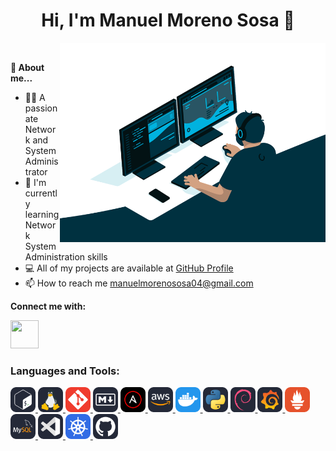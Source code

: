 <!--  COMENTARIO  -->

<h1 align="center">Hi, I'm Manuel Moreno Sosa 👋</h1>
<p align="left">
  <img src="/img/administrator.gif" alt="image" width="425" align="right">
</p>

<br>

 **💬 About me...**
  - 🙋‍♂️ A passionate Network and System Administrator
  - 🌱 I'm currently learning Network System Administration skills
  - 💻 All of my projects are available at [GitHub Profile](https://github.com/Manuelms04)
  - 📫 How to reach me manuelmorenososa04@gmail.com

 **Connect me with:**

<a href="https://www.linkedin.com/in/manuel-moreno-sosa-46a2b0334/">
  <img src="https://upload.wikimedia.org/wikipedia/commons/c/ca/LinkedIn_logo_initials.png" width="45" height="45"/>
</a>

<br>

<h3 align="left">Languages and Tools:</h3>
<p align="left"> 


<a href="https://www.gnu.org/software/bash/" target="_blank" rel="noreferrer">
<img src="https://raw.githubusercontent.com/tandpfun/skill-icons/65dea6c4eaca7da319e552c09f4cf5a9a8dab2c8/icons/Bash-Dark.svg" alt="linux" width="40" height="40"/> </a> 


<a href="https://www.linux.org/" target="_blank" rel="noreferrer">
<img src="https://github.com/tandpfun/skill-icons/raw/main/icons/Linux-Dark.svg" alt="linux" width="40" height="40"/> </a> 


<a href="https://git-scm.com/" target="_blank" rel="noreferrer">
<img src="https://raw.githubusercontent.com/tandpfun/skill-icons/65dea6c4eaca7da319e552c09f4cf5a9a8dab2c8/icons/Git.svg" alt="git" width="40" height="40"/> </a> 


<a href="https://markdown.es/" target="_blank" rel="noreferrer">
<img src="https://github.com/tandpfun/skill-icons/raw/main/icons/Markdown-Dark.svg" alt="markdown" width="40" height="40"/> </a>


<a href="https://www.redhat.com/en/ansible-collaborative" target="_blank" rel="noreferrer">
<img src="https://raw.githubusercontent.com/tandpfun/skill-icons/65dea6c4eaca7da319e552c09f4cf5a9a8dab2c8/icons/Ansible.svg" alt="aws" width="40" height="40"/> </a> 


<a href="https://aws.amazon.com" target="_blank" rel="noreferrer">
<img src="https://github.com/tandpfun/skill-icons/raw/main/icons/AWS-Dark.svg" alt="aws" width="40" height="40"/> </a> 


<a href="https://www.docker.com/" target="_blank" rel="noreferrer">
<img src="https://github.com/tandpfun/skill-icons/raw/main/icons/Docker.svg" alt="docker" width="40" height="40"/> </a> 


<a href="https://www.python.org/" target="_blank" rel="noreferrer">
<img src="https://raw.githubusercontent.com/tandpfun/skill-icons/65dea6c4eaca7da319e552c09f4cf5a9a8dab2c8/icons/Python-Dark.svg" alt="python" width="40" height="40"/> </a> 


<a href="https://www.debian.org/" target="_blank" rel="noreferrer">
<img src="https://github.com/tandpfun/skill-icons/raw/main/icons/Debian-Dark.svg" alt="debian" width="40" height="40"/> </a> 


<a href="https://grafana.co" target="_blank" rel="noreferrer">
<img src="https://github.com/tandpfun/skill-icons/raw/main/icons/Grafana-Dark.svg" alt="grafana" width="40" height="40"/> </a> 

<a href="https://prometheus.io/" target="_blank" rel="noreferrer">
<img src="https://github.com/tandpfun/skill-icons/raw/main/icons/Prometheus.svg" alt="prometheus" width="40" height="40"/> </a> 


<a href="https://www.mysql.com/" target="_blank" rel="noreferrer">
<img src="https://github.com/tandpfun/skill-icons/raw/main/icons/MySQL-Dark.svg" alt="sql" width="40" height="40"/> </a> 


<a href="https://code.visualstudio.com/" target="_blank" rel="noreferrer">
<img src="https://github.com/tandpfun/skill-icons/raw/main/icons/VSCode-Dark.svg" alt="vscode" width="40" height="40"/> </a> 


<a href="https://kubernetes.io/" target="_blank" rel="noreferrer">
<img src="https://github.com/tandpfun/skill-icons/raw/main/icons/Kubernetes.svg" alt="kubernetes" width="40" height="40"/> </a> 


<a href="https://github.com/" target="_blank" rel="noreferrer">
<img src="https://github.com/tandpfun/skill-icons/raw/main/icons/Github-Dark.svg" alt="github" width="40" height="40"/> </a> 
